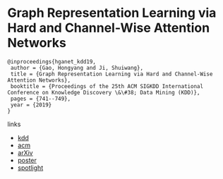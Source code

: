 # Graph Representation Learning via Hard and Channel-Wise Attention Networks

```
@inproceedings{hganet_kdd19,
 author = {Gao, Hongyang and Ji, Shuiwang},
 title = {Graph Representation Learning via Hard and Channel-Wise Attention Networks},
 booktitle = {Proceedings of the 25th ACM SIGKDD International Conference on Knowledge Discovery \&\#38; Data Mining (KDD)},
 pages = {741--749},
 year = {2019}
}
```

links
- [kdd](https://www.kdd.org/kdd2019/accepted-papers/view/graph-representation-learning-via-hard-and-channel-wise-attention-networks)
- [acm](https://dl.acm.org/citation.cfm?id=3330897)
- [arXiv](https://arxiv.org/abs/1907.04652)
- [poster](http://people.tamu.edu/~hongyang.gao/pdfs/Graph_Hard_Attn_Poster.pdf)
- [spotlight](https://www.youtube.com/watch?v=sIXzuaC_oEg)
